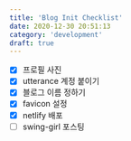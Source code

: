 ```yaml
---
title: 'Blog Init Checklist'
date: 2020-12-30 20:51:13
category: 'development'
draft: true
---
```


- [x] 프로필 사진
- [x] utterance 계정 붙이기
- [x] 블로그 이름 정하기
- [x] favicon 설정
- [x] netlify 배포
- [ ] swing-girl 포스팅
